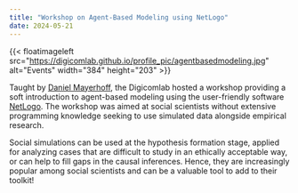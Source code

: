 ```yaml
---
title: "Workshop on Agent-Based Modeling using NetLogo"
date: 2024-05-21
---
```



{{< floatimageleft src="https://digicomlab.github.io/profile_pic/agentbasedmodeling.jpg" alt="Events" width="384" height="203" >}}


Taught by [Daniel Mayerhoff](https://www.uva.nl/en/profile/m/a/d.m.mayerhoffer/d.m.mayerhoffer.html), the Digicomlab hosted a workshop providing a soft introduction to agent-based modeling using the user-friendly software [NetLogo](http://ccl.northwestern.edu/netlogo/). The workshop was aimed at social scientists without extensive programming knowledge seeking to use simulated data alongside empirical research.

Social simulations can be used at the hypothesis formation stage, applied for analyzing cases that are difficult to study in an ethically acceptable way, or can help to fill gaps in the causal inferences. Hence, they are increasingly popular among social scientists and can be a valuable tool to add to their toolkit! 

